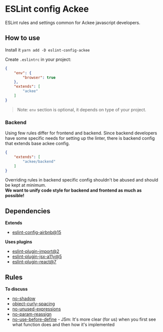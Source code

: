 ESLint config Ackee
====================

ESLint rules and settings common for Ackee javascript developers.

How to use
----------

Install it `yarn add -D eslint-config-ackee`

Create `.eslintrc` in your project:

```json
{
    "env": {
        "browser": true
    },
    "extends": [
        "ackee"
    ]
}
```

> Note: `env` section is optional, it depends on type of your project.

### Backend

Using few rules differ for frontend and backend. Since backend developers have some specific needs for
setting up the linter, there is backend config that extends base ackee config.

```json
{
    "extends": [
        "ackee/backend"
    ]
}
```

Overriding rules in backend specific config shouldn't be abused and should be kept at minimum.  
**We want to unify code style for backend and frontend as much as possible!**


Dependencies
------------

**Extends**
    
* [eslint-config-airbnb@15](https://github.com/airbnb/javascript/tree/eslint-config-airbnb-v15.1.0/packages/eslint-config-airbnb)

**Uses plugins**

* [eslint-plugin-import@2](https://github.com/benmosher/eslint-plugin-import/tree/v2.7.0)
* [eslint-plugin-jsx-a11y@5](https://github.com/evcohen/eslint-plugin-jsx-a11y/tree/v5.1.1)
* [eslint-plugin-react@7](https://github.com/yannickcr/eslint-plugin-react/tree/v7.4.0)

Rules
------

**To discuss**

* [no-shadow](https://eslint.org/docs/rules/no-shadow)
* [object-curly-spacing](https://eslint.org/docs/rules/object-curly-spacing)
* [no-unused-expressions](https://eslint.org/docs/rules/no-unused-expressions)
* [no-param-reassign](https://eslint.org/docs/rules/no-warning-comments)
* [no-use-before-define](https://eslint.org/docs/rules/no-use-before-define) - JSm:  It's more clear (for us) when you first see what function does and then how it's implemented 
        
